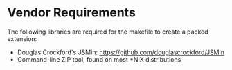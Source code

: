 Vendor Requirements
===================

The following libraries are required for the makefile to create a packed extension:

- Douglas Crockford's JSMin: https://github.com/douglascrockford/JSMin
- Command-line ZIP tool, found on most *NIX distributions 
